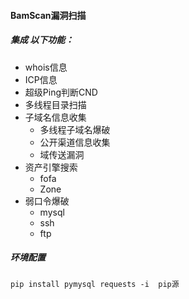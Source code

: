 #### BamScan漏洞扫描

##### 集成 以下功能：

- whois信息
- ICP信息
- 超级Ping判断CND
- 多线程目录扫描
- 子域名信息收集
  - 多线程子域名爆破
  - 公开渠道信息收集
  - 域传送漏洞
- 资产引擎搜索
  - fofa
  - Zone
- 弱口令爆破
  - mysql
  - ssh
  - ftp



##### 环境配置

```
pip install pymysql requests -i  pip源
```

